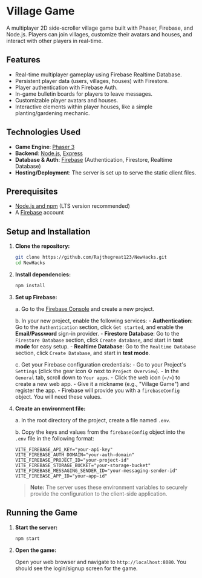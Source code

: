 # Village Game

A multiplayer 2D side-scroller village game built with Phaser, Firebase, and Node.js. Players can join villages, customize their avatars and houses, and interact with other players in real-time.

## Features

-   Real-time multiplayer gameplay using Firebase Realtime Database.
-   Persistent player data (users, villages, houses) with Firestore.
-   Player authentication with Firebase Auth.
-   In-game bulletin boards for players to leave messages.
-   Customizable player avatars and houses.
-   Interactive elements within player houses, like a simple planting/gardening mechanic.

## Technologies Used

-   **Game Engine**: [Phaser 3](https://phaser.io/)
-   **Backend**: [Node.js](https://nodejs.org/), [Express](https://expressjs.com/)
-   **Database & Auth**: [Firebase](https://firebase.google.com/) (Authentication, Firestore, Realtime Database)
-   **Hosting/Deployment**: The server is set up to serve the static client files.

## Prerequisites

-   [Node.js and npm](https://nodejs.org/) (LTS version recommended)
-   A [Firebase](https://firebase.google.com/) account

## Setup and Installation

1.  **Clone the repository:**

    ```bash
    git clone https://github.com/Rajthegreat123/NewHacks.git
    cd NewHacks
    ```

2.  **Install dependencies:**

    ```bash
    npm install
    ```

3.  **Set up Firebase:**

    a. Go to the [Firebase Console](https://console.firebase.google.com/) and create a new project.

    b. In your new project, enable the following services:
        -   **Authentication**: Go to the `Authentication` section, click `Get started`, and enable the **Email/Password** sign-in provider.
        -   **Firestore Database**: Go to the `Firestore Database` section, click `Create database`, and start in **test mode** for easy setup.
        -   **Realtime Database**: Go to the `Realtime Database` section, click `Create Database`, and start in **test mode**.

    c. Get your Firebase configuration credentials:
        -   Go to your Project's `Settings` (click the gear icon ⚙️ next to `Project Overview`).
        -   In the `General` tab, scroll down to `Your apps`.
        -   Click the web icon (`</>`) to create a new web app.
        -   Give it a nickname (e.g., "Village Game") and register the app.
        -   Firebase will provide you with a `firebaseConfig` object. You will need these values.

4.  **Create an environment file:**

    a. In the root directory of the project, create a file named `.env`.

    b. Copy the keys and values from the `firebaseConfig` object into the `.env` file in the following format:

    ```env
    VITE_FIREBASE_API_KEY="your-api-key"
    VITE_FIREBASE_AUTH_DOMAIN="your-auth-domain"
    VITE_FIREBASE_PROJECT_ID="your-project-id"
    VITE_FIREBASE_STORAGE_BUCKET="your-storage-bucket"
    VITE_FIREBASE_MESSAGING_SENDER_ID="your-messaging-sender-id"
    VITE_FIREBASE_APP_ID="your-app-id"
    ```

    > **Note:** The server uses these environment variables to securely provide the configuration to the client-side application.

## Running the Game

1.  **Start the server:**

    ```bash
    npm start
    ```

2.  **Open the game:**

    Open your web browser and navigate to `http://localhost:8080`. You should see the login/signup screen for the game.